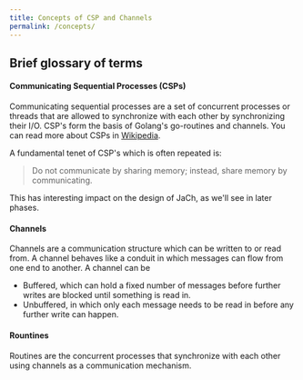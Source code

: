 ```yaml
---
title: Concepts of CSP and Channels 
permalink: /concepts/
---
```


## Brief glossary of terms

#### Communicating Sequential Processes (CSPs)

Communicating sequential processes are a set of concurrent processes or threads that are allowed to synchronize with
each other by synchronizing their I/O. CSP's form the basis of Golang's go-routines and channels. You can read more
about CSPs in [Wikipedia](https://en.wikipedia.org/wiki/Communicating_sequential_processes).

A fundamental tenet of CSP's which is often repeated is:
> Do not communicate by sharing memory; instead, share memory by communicating.

This has interesting impact on the design of JaCh, as we'll see in later phases.

#### Channels

Channels are a communication structure which can be written to or read from. A channel behaves like a conduit in which
messages can flow from one end to another. A channel can be

- Buffered, which can hold a fixed number of messages before further writes are blocked until something is read in.
- Unbuffered, in which only each message needs to be read in before any further write can happen.

#### Rountines

Routines are the concurrent processes that synchronize with each other using channels as a communication mechanism.


